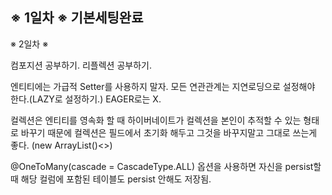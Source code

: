 ※ 1일차 ※
기본세팅완료
------------------------------------------------------------------------------------------------------------------------------------------------------------
※ 2일차 ※

컴포지션 공부하기.
리플렉션 공부하기.

엔티티에는 가급적 Setter를 사용하지 말자.
모든 연관관계는 지연로딩으로 설정해야 한다.(LAZY로 설정하기.) EAGER로는 X.

컬렉션은 엔티티를 영속화 할 때 하이버네이트가 컬렉션을 본인이 추적할 수 있는 형태로 바꾸기 때문에
컬렉션은 필드에서 초기화 해두고 그것을 바꾸지말고 그대로 쓰는게 좋다. (new ArrayList()<>)

@OneToMany(cascade = CascadeType.ALL) 옵션을 사용하면
자신을 persist할때 해당 컬럼에 포함된 테이블도 persist 안해도 저장됨.